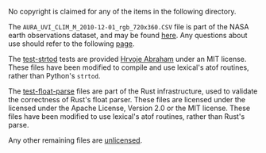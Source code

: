 No copyright is claimed for any of the items in the following directory.

The `AURA_UVI_CLIM_M_2010-12-01_rgb_720x360.CSV` file is part of the NASA earth observations dataset, and may be found [here](http://neo.sci.gsfc.nasa.gov/servlet/RenderData?si=1582435&cs=rgb&format=CSV&width=720&height=360). Any questions about use should refer to the following [page](https://neo.sci.gsfc.nasa.gov/about/).

The [test-strtod](https://github.com/ahrvoje/numerics/blob/master/strtod/strtod_tests.toml) tests are provided [Hrvoje Abraham](https://github.com/ahrvoje) under an MIT license. These files have been modified to compile and use lexical's atof routines, rather than Python's `strtod`.

The [test-float-parse](https://github.com/rust-lang/rust/tree/master/src/etc/test-float-parse) files are part of the Rust infrastructure, used to validate the correctness of Rust's float parser. These files are licensed under the licensed under the Apache License, Version 2.0 or the MIT license. These files have been modified to use lexical's atof routines, rather than Rust's parse.

Any other remaining files are [unlicensed](https://unlicense.org/).
